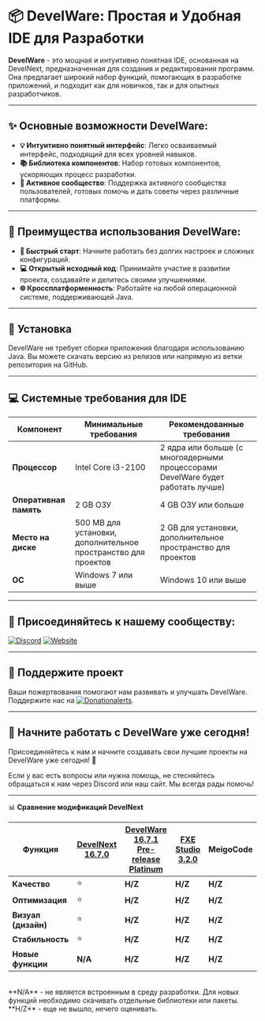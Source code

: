 # 📦 **DevelWare: Простая и Удобная IDE для Разработки**

**DevelWare** - это мощная и интуитивно понятная IDE, основанная на DevelNext, предназначенная для создания и редактирования программ. Она предлагает широкий набор функций, помогающих в разработке приложений, и подходит как для новичков, так и для опытных разработчиков.

---

## ✨ **Основные возможности DevelWare:**

- **💡 Интуитивно понятный интерфейс**: Легко осваиваемый интерфейс, подходящий для всех уровней навыков.
- **📚 Библиотека компонентов**: Набор готовых компонентов, ускоряющих процесс разработки.
- **👥 Активное сообщество**: Поддержка активного сообщества пользователей, готовых помочь и дать советы через различные платформы.

---

## 🌟 **Преимущества использования DevelWare:**

- **🚀 Быстрый старт**: Начните работать без долгих настроек и сложных конфигураций.
- **💻 Открытый исходный код**: Принимайте участие в развитии проекта, создавайте и делитесь своими улучшениями.
- **🌐 Кроссплатформенность**: Работайте на любой операционной системе, поддерживающей Java.

---

## 🔧 **Установка**

DevelWare не требует сборки приложения благодаря использованию Java. Вы можете скачать версию из релизов или напрямую из ветки репозитория на GitHub.

---

## 💻 **Системные требования для IDE**

| **Компонент**          | **Минимальные требования**                                                                                      | **Рекомендованные требования**                                                                                         |
|------------------------|----------------------------------------------------------------------------------------------------------------|--------------------------------------------------------------------------------------------------------------|
| **Процессор**          | Intel Core i3-2100                                                                                              | 2 ядра или больше (с многоядерными процессорами DevelWare будет работать лучше)                                                                  |
| **Оперативная память** | 2 GB ОЗУ                                                                                                        | 4 GB ОЗУ или больше                                                                                          |
| **Место на диске**     | 500 MB для установки, дополнительное пространство для проектов                                                 | 2 GB для установки, дополнительное пространство для проектов                                                 |
| **ОС**                 | Windows 7 или выше                                                                                              | Windows 10 или выше                                                                                          |
---

## 🤝 **Присоединяйтесь к нашему сообществу:**

[![Discord](https://img.shields.io/badge/Discord-7289DA?style=for-the-badge&logo=discord&logoColor=white)](https://discord.gg/2ECUpEfTrd)
[![Website](https://img.shields.io/badge/Website-4285F4?style=for-the-badge&logo=google-chrome&logoColor=white)](https://sites.x10.mx/index.html)

---

## 💖 **Поддержите проект**

Ваши пожертвования помогают нам развивать и улучшать DevelWare. Поддержите нас на [![Donationalerts](https://img.shields.io/badge/Donationalerts-F39C12?style=for-the-badge&logo=buy-me-a-coffee&logoColor=white)](https://www.donationalerts.com/r/meigostudios).

---

## 🎉 **Начните работать с DevelWare уже сегодня!**

Присоединяйтесь к нам и начните создавать свои лучшие проекты на DevelWare уже сегодня! 🚀

Если у вас есть вопросы или нужна помощь, не стесняйтесь обращаться к нам через Discord или наш сайт. Мы всегда рады помочь!

---

📊 **Сравнение модификаций DevelNext**

| **Функция**         | [DevelNext 16.7.0](https://github.com/jphp-group/develnext) | [DevelWare 16.7.1 Pre-release Platinum](https://github.com/TrueS1gma/DevelWare) | [FXE Studio 3.2.0](https://github.com/deaglemeister/FXEdition) | **MeigoCode** |
|---------------------|----------------------|-------------------------------------------|----------------------|---------------|
| **Качество**        | ⭐                   | **H/Z**                                   | **H/Z**             | **H/Z** 
| **Оптимизация**     | ⭐                   | **H/Z**                                      | **H/Z**          | **H/Z** 
| **Визуал (дизайн)** | ⭐                   | **H/Z**                                     | **H/Z**               | **H/Z** 
| **Стабильность**    | ⭐                   | **H/Z**                                         | **H/Z**                 | **H/Z** 
| **Новые функции**   | **N/A**              | **H/Z**                                      | **H/Z**                 | **H/Z** 
<br>
**N/A** - не является встроенным в среду разработки. Для новых функций необходимо скачивать отдельные библиотеки или пакеты.
**H/Z** - еще не вышло, нечего оценивать.
